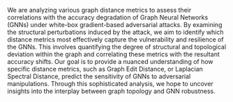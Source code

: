 We are analyzing various graph distance metrics to assess their correlations with the accuracy degradation of Graph Neural Networks (GNNs) under white-box gradient-based adversarial attacks. By examining the structural perturbations induced by the attack, we aim to identify which distance metrics most effectively capture the vulnerability and resilience of the GNNs. This involves quantifying the degree of structural and topological deviation within the graph and correlating these metrics with the resultant accuracy shifts. Our goal is to provide a nuanced understanding of how specific distance metrics, such as Graph Edit Distance, or Laplacian Spectral Distance, predict the sensitivity of GNNs to adversarial manipulations. Through this sophisticated analysis, we hope to uncover insights into the interplay between graph topology and GNN robustness.
